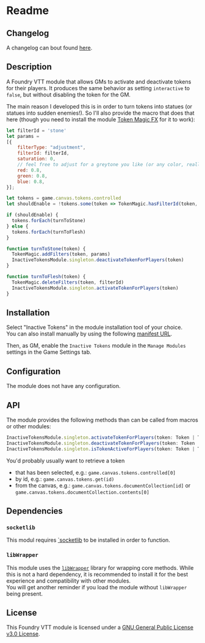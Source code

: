 # Readme

<!-- ![Release](https://img.shields.io/github/v/release/jagoe/fvtt-module-inactive-tokens?sort=semver)
![Supported Foundry Version](https://img.shields.io/badge/Foundry-v9+-informational)
![Latest Release Download Count](https://img.shields.io/github/downloads/jagoe/fvtt-module-inactive-tokens/latest/module.zip)
![Forge Installs](https://img.shields.io/badge/dynamic/json?url=https:%2F%2Fforge-vtt.com%2Fapi%2Fbazaar%2Fpackage%2Finactive-tokens&query=package.installs&colorB=4aa94a&label=Forge%20Installs&suffix=%25)

![Pipeline Status](https://github.com/jagoe/fvtt-module-inactive-tokens/workflows/Module%20CI/CD/badge.svg)
[![codecov](https://codecov.io/gh/jagoe/fvtt-module-inactive-tokens/branch/main/graph/badge.svg?token=SCJTRYKL84)](https://codecov.io/gh/jagoe/fvtt-module-inactive-tokens)

![License](https://img.shields.io/github/license/jagoe/fvtt-module-inactive-tokens) -->

## Changelog

A changelog can bout found [here](./CHANGELOG.md).

## Description

A Foundry VTT module that allows GMs to activate and deactivate tokens for their players. It produces the same behavior as setting `interactive` to `false`, but without disabling the token for the GM.

The main reason I developed this is in order to turn tokens into statues (or statues into sudden enemies!). So I'll also provide the macro that does that here (though you need to install the module [Token Magic FX](https://foundryvtt.com/packages/tokenmagic) for it to work):

```js
let filterId = 'stone'
let params =
[{
    filterType: "adjustment",
    filterId: filterId,
    saturation: 0,
    // feel free to adjust for a greytone you like (or any color, really)
    red: 0.8,
    green: 0.8,
    blue: 0.8,
}];

let tokens = game.canvas.tokens.controlled
let shouldEnable = !tokens.some(token => TokenMagic.hasFilterId(token, filterId))

if (shouldEnable) {
  tokens.forEach(turnToStone)
} else {
  tokens.forEach(turnToFlesh)
}

function turnToStone(token) {
  TokenMagic.addFilters(token, params)
  InactiveTokensModule.singleton.deactivateTokenForPlayers(token)
}

function turnToFlesh(token) {
  TokenMagic.deleteFilters(token, filterId)
  InactiveTokensModule.singleton.activateTokenForPlayers(token)
}
```

## Installation

Select "Inactive Tokens" in the module installation tool of your choice.\
You can also install manually by using the following [manifest URL](https://github.com/jagoe/fvtt-module-inactive-tokens/releases/latest/download/module.json).

Then, as GM, enable the `Inactive Tokens` module in the `Manage Modules` settings in the Game Settings tab.

## Configuration

The module does not have any configuration.

## API

The module provides the following methods than can be called from macros or other modules:

```ts
InactiveTokensModule.singleton.activateTokenForPlayers(token: Token | TokenDocument): Promise<void>
InactiveTokensModule.singleton.deactivateTokenForPlayers(token: Token | TokenDocument): Promise<void>
InactiveTokensModule.singleton.isTokenActiveForPlayers(token: Token | TokenDocument): boolean
```

You'd probably usually want to retrieve a token

* that has been selected, e.g.: `game.canvas.tokens.controlled[0]`
* by id, e.g.: `game.canvas.tokens.get(id)`
* from the canvas, e.g.: `game.canvas.tokens.documentCollection[id]` or `game.canvas.tokens.documentCollection.contents[0]`

## Dependencies

### `socketlib`

This modul requires [`socketlib](https://foundryvtt.com/packages/socketlib) to be installed in order to function.

### `libWrapper`

This module uses the [`libWrapper`](https://foundryvtt.com/packages/lib-wrapper) library for wrapping core methods. While this is not a hard dependency, it is recommended to install it for the best experience and compatibility with other modules.\
You will get another reminder if you load the module without `libWrapper` being present.

## License

This Foundry VTT module is licensed under a [GNU General Public License v3.0 License](./LICENSE).
